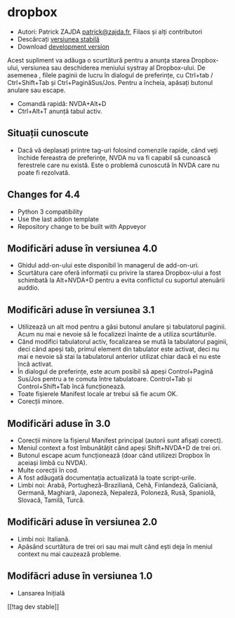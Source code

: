 # dropbox #

* Autori: Patrick ZAJDA <patrick@zajda.fr>, Filaos și alți contributori
* Descărcați [versiunea stabilă][1]
* Download [development version][2]

Acest supliment va adăuga o scurtătură pentru a anunța starea Dropbox-ului,
versiunea sau deschiderea meniului systray al Dropbox-ului.  De asemenea ,
filele paginii de lucru în dialogul de preferințe, cu Ctrl+tab /
Ctrl+Shift+Tab și Ctrl+PaginăSus/Jos.  Pentru a încheia, apăsați butonul
anulare sau escape.

* Comandă rapidă: NVDA+Alt+D
* Ctrl+Alt+T anunță tabul activ.

## Situații cunoscute ##

* Dacă vă deplasați printre tag-uri folosind comenzile rapide, când veți închide fereastra de preferințe, NVDA nu va fi capabil să cunoască ferestrele care nu există.
Este o problemă cunoscută în NVDA care nu poate fi rezolvată.


## Changes for 4.4 ##

* Python 3 compatibility
* Use the last addon template
* Repository change to be built with Appveyor

## Modificări aduse în versiunea 4.0 ##

* Ghidul add-on-ului este disponibil în managerul de add-on-uri.
* Scurtătura care oferă informații cu privire la starea Dropbox-ului a fost
  schimbată la Alt+NVDA+D pentru a evita conflictul cu suportul atenuării
  auddio.

## Modificări aduse în versiunea 3.1 ##

* Utilizează un alt mod pentru a găsi butonul anulare și tabulatorul
  paginii. Acum nu mai e nevoie să le focalizezi înainte de a utiliza
  scurtăturile.
* Când modifici tabulatorul activ, focalizarea se mută la tabulatorul
  paginii, deci când apeși tab, primul element din tabulator este activat,
  deci nu mai e nevoie să stai la tabulatorul anterior utilizat chiar dacă
  el nu este încă activat.
* În dialogul de preferințe, este acum posibil să apeși Control+Pagină
  Sus/Jos pentru a te comuta între tabulatoare. Control+Tab și
  Control+Shift+Tab încă funcționează. 
* Toate fișierele Manifest locale ar trebui să fie acum OK.
* Corecții minore.

## Modificări aduse în 3.0 ##

* Corecții minore la fișierul Manifest principal (autorii sunt afișați
  corect).
* Meniul context a fost îmbunătățit când apeși Shift+NVDA+D de trei ori.
* Butonul escape acum funcționează (doar când utilizezi Dropbox în aceiași
  limbă cu NVDA).
* Multe corecții în cod.
* A fost adăugată documentația actualizată la toate script-urile.
* Limbi noi: Arabă, Portugheză-Braziliană, Cehă, Finlandeză, Galiciană,
  Germană, Maghiară, Japoneză, Nepaleză, Poloneză, Rusă, Spaniolă, Slovacă,
  Tamilă, Turcă.

## Modificări aduse în versiunea 2.0 ##

* Limbi noi: Italiană.
* Apăsând scurtătura de trei ori sau mai mult când ești deja în meniul
  context nu mai cauzează probleme.

## Modifăcri aduse în versiunea 1.0 ##

* Lansarea Inițială

[[!tag dev stable]]

[1]: https://addons.nvda-project.org/files/get.php?file=dx

[2]: https://addons.nvda-project.org/files/get.php?file=dx-dev
